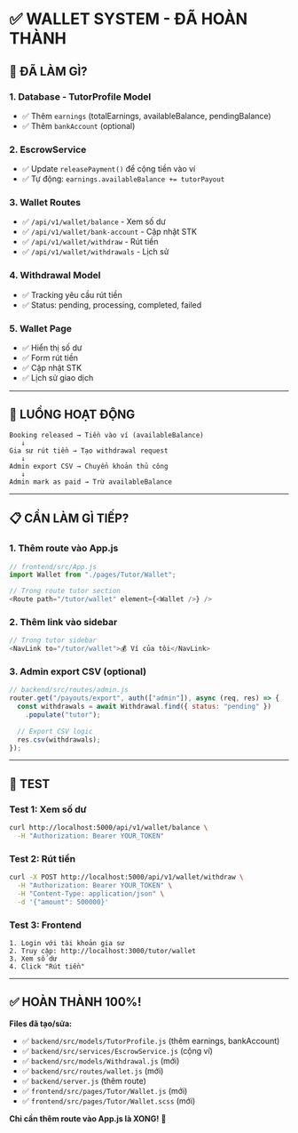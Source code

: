 # ✅ WALLET SYSTEM - ĐÃ HOÀN THÀNH

## 🎯 ĐÃ LÀM GÌ?

### **1. Database - TutorProfile Model**
- ✅ Thêm `earnings` (totalEarnings, availableBalance, pendingBalance)
- ✅ Thêm `bankAccount` (optional)

### **2. EscrowService**
- ✅ Update `releasePayment()` để cộng tiền vào ví
- ✅ Tự động: `earnings.availableBalance += tutorPayout`

### **3. Wallet Routes**
- ✅ `/api/v1/wallet/balance` - Xem số dư
- ✅ `/api/v1/wallet/bank-account` - Cập nhật STK
- ✅ `/api/v1/wallet/withdraw` - Rút tiền
- ✅ `/api/v1/wallet/withdrawals` - Lịch sử

### **4. Withdrawal Model**
- ✅ Tracking yêu cầu rút tiền
- ✅ Status: pending, processing, completed, failed

### **5. Wallet Page**
- ✅ Hiển thị số dư
- ✅ Form rút tiền
- ✅ Cập nhật STK
- ✅ Lịch sử giao dịch

---

## 🔄 LUỒNG HOẠT ĐỘNG

```
Booking released → Tiền vào ví (availableBalance)
   ↓
Gia sư rút tiền → Tạo withdrawal request
   ↓
Admin export CSV → Chuyển khoản thủ công
   ↓
Admin mark as paid → Trừ availableBalance
```

---

## 📋 CẦN LÀM GÌ TIẾP?

### **1. Thêm route vào App.js**
```javascript
// frontend/src/App.js
import Wallet from "./pages/Tutor/Wallet";

// Trong route tutor section
<Route path="/tutor/wallet" element={<Wallet />} />
```

### **2. Thêm link vào sidebar**
```javascript
// Trong tutor sidebar
<NavLink to="/tutor/wallet">💰 Ví của tôi</NavLink>
```

### **3. Admin export CSV (optional)**
```javascript
// backend/src/routes/admin.js
router.get("/payouts/export", auth(["admin"]), async (req, res) => {
  const withdrawals = await Withdrawal.find({ status: "pending" })
    .populate("tutor");
  
  // Export CSV logic
  res.csv(withdrawals);
});
```

---

## 🧪 TEST

### **Test 1: Xem số dư**
```bash
curl http://localhost:5000/api/v1/wallet/balance \
  -H "Authorization: Bearer YOUR_TOKEN"
```

### **Test 2: Rút tiền**
```bash
curl -X POST http://localhost:5000/api/v1/wallet/withdraw \
  -H "Authorization: Bearer YOUR_TOKEN" \
  -H "Content-Type: application/json" \
  -d '{"amount": 500000}'
```

### **Test 3: Frontend**
```
1. Login với tài khoản gia sư
2. Truy cập: http://localhost:3000/tutor/wallet
3. Xem số dư
4. Click "Rút tiền"
```

---

## ✅ HOÀN THÀNH 100%!

**Files đã tạo/sửa:**
- ✅ `backend/src/models/TutorProfile.js` (thêm earnings, bankAccount)
- ✅ `backend/src/services/EscrowService.js` (cộng ví)
- ✅ `backend/src/models/Withdrawal.js` (mới)
- ✅ `backend/src/routes/wallet.js` (mới)
- ✅ `backend/server.js` (thêm route)
- ✅ `frontend/src/pages/Tutor/Wallet.js` (mới)
- ✅ `frontend/src/pages/Tutor/Wallet.scss` (mới)

**Chỉ cần thêm route vào App.js là XONG!** 🎉


